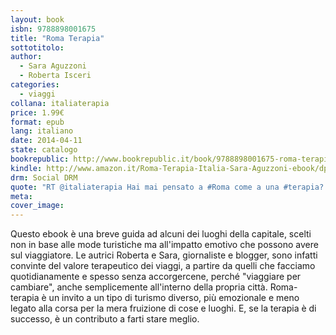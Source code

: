 ```yaml
---
layout: book
isbn: 9788898001675
title: "Roma Terapia"
sottotitolo:
author:
  - Sara Aguzzoni
  - Roberta Isceri
categories:
  - viaggi
collana: italiaterapia
price: 1.99€
format: epub
lang: italiano
date: 2014-04-11
state: catalogo
bookrepublic: http://www.bookrepublic.it/book/9788898001675-roma-terapia/
kindle: http://www.amazon.it/Roma-Terapia-Italia-Sara-Aguzzoni-ebook/dp/B00JJTE0X6/
drm: Social DRM
quote: "RT @italiaterapia Hai mai pensato a #Roma come a una #terapia? Noi sì e ti sfidiamo col nostro #ebook, #RomaTerapia! Scopri la capitale, scopri te stesso!"
meta:
cover_image:
---
```

Questo ebook è una breve guida ad alcuni dei luoghi della capitale, scelti non in base alle mode turistiche ma all'impatto emotivo che possono avere sul viaggiatore. 
Le autrici Roberta e Sara, giornaliste e blogger, sono infatti convinte del valore terapeutico dei viaggi, a partire da quelli che facciamo quotidianamente e spesso senza accorgercene, perché "viaggiare per cambiare", anche semplicemente all'interno della propria città.
Roma-terapia è un invito a un tipo di turismo diverso, più emozionale e meno legato alla corsa per la mera fruizione di cose e luoghi. E, se la terapia è di successo, è un contributo a farti stare meglio.
